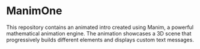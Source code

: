 # ManimOne
This repository contains an animated intro created using Manim, a powerful mathematical animation engine. The animation showcases a 3D scene that progressively builds different elements and displays custom text messages.
